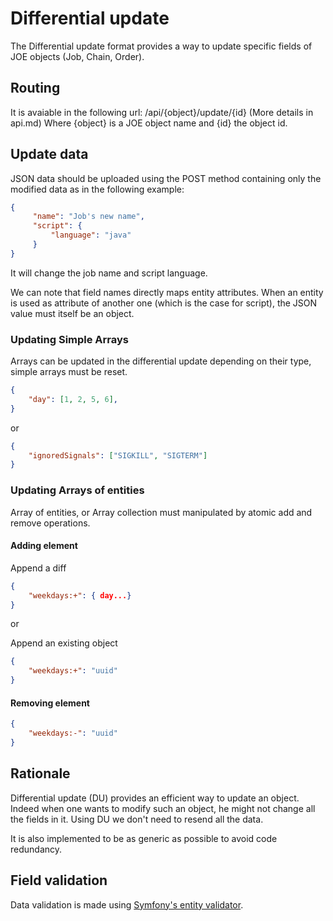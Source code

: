 # Differential update

The Differential update format provides a way to update specific fields of JOE
objects (Job, Chain, Order).

## Routing

It is avaiable in the following url: /api/{object}/update/{id}
(More details in api.md)
Where {object} is a JOE object name and {id} the object id.


## Update data

JSON data should be uploaded using the POST method containing only the
modified data as in the following example:

```json
{
     "name": "Job's new name",
     "script": {
         "language": "java"
     }
}
```
It will change the job name and script language.

We can note that field names directly maps entity attributes. When an
entity is used as attribute of another one (which is the case for
script), the JSON value must itself be an object.

### Updating Simple Arrays

Arrays can be updated in the differential update depending on their type,
simple arrays must be reset.

```json
{
	"day": [1, 2, 5, 6],
}
```

or

```json
{
	"ignoredSignals": ["SIGKILL", "SIGTERM"]
}
```

### Updating Arrays of entities
Array of entities, or Array collection must manipulated by atomic add
and remove operations.

#### Adding element

Append a diff
```json
{
	"weekdays:+": { day...}
}
```

or

Append an existing object
```json
{
	"weekdays:+": "uuid"
}
```


#### Removing element

```json
{
	"weekdays:-": "uuid"
}
```

## Rationale

Differential update (DU) provides an efficient way to update an
object. Indeed when one wants to modify such an object, he might not
change all the fields in it. Using DU we don't need to resend all the data.

It is also implemented to be as generic as possible to avoid code
redundancy.

## Field validation

Data validation is made using
[Symfony's entity validator](http://symfony.com/doc/current/book/validation.html).
